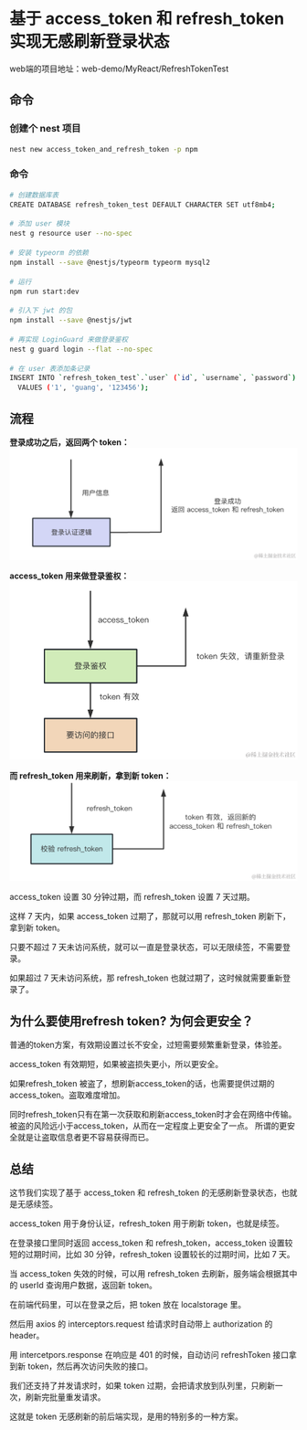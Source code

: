 # 基于 access_token 和 refresh_token 实现无感刷新登录状态

web端的项目地址：web-demo/MyReact/RefreshTokenTest




## 命令
### 创建个 nest 项目
```bash
nest new access_token_and_refresh_token -p npm
```


### 命令
```bash
# 创建数据库表
CREATE DATABASE refresh_token_test DEFAULT CHARACTER SET utf8mb4;

# 添加 user 模块
nest g resource user --no-spec

# 安装 typeorm 的依赖
npm install --save @nestjs/typeorm typeorm mysql2

# 运行
npm run start:dev

# 引入下 jwt 的包
npm install --save @nestjs/jwt

# 再实现 LoginGuard 来做登录鉴权
nest g guard login --flat --no-spec

# 在 user 表添加条记录
INSERT INTO `refresh_token_test`.`user` (`id`, `username`, `password`)
  VALUES ('1', 'guang', '123456');
```




## 流程
**登录成功之后，返回两个 token：**
![token_1](./imgs/token_1.png)

**access_token 用来做登录鉴权：**
![token_2](./imgs/token_2.png)

**而 refresh_token 用来刷新，拿到新 token：**
![token_3](./imgs/token_3.png)

access_token 设置 30 分钟过期，而 refresh_token 设置 7 天过期。

这样 7 天内，如果 access_token 过期了，那就可以用 refresh_token 刷新下，拿到新 token。

只要不超过 7 天未访问系统，就可以一直是登录状态，可以无限续签，不需要登录。

如果超过 7 天未访问系统，那 refresh_token 也就过期了，这时候就需要重新登录了。




## 为什么要使用refresh token? 为何会更安全？
普通的token方案，有效期设置过长不安全，过短需要频繁重新登录，体验差。

access_token 有效期短，如果被盗损失更小，所以更安全。

如果refresh_token 被盗了，想刷新access_token的话，也需要提供过期的access_token。盗取难度增加。

同时refresh_token只有在第一次获取和刷新access_token时才会在网络中传输。
被盗的风险远小于access_token，从而在一定程度上更安全了一点。
所谓的更安全就是让盗取信息者更不容易获得而已。




## 总结
这节我们实现了基于 access_token 和 refresh_token 的无感刷新登录状态，也就是无感续签。

access_token 用于身份认证，refresh_token 用于刷新 token，也就是续签。

在登录接口里同时返回 access_token 和 refresh_token，access_token 设置较短的过期时间，比如 30 分钟，refresh_token 设置较长的过期时间，比如 7 天。

当 access_token 失效的时候，可以用 refresh_token 去刷新，服务端会根据其中的 userId 查询用户数据，返回新 token。

在前端代码里，可以在登录之后，把 token 放在 localstorage 里。

然后用 axios 的 interceptors.request 给请求时自动带上 authorization 的 header。

用 intercetpors.response 在响应是 401 的时候，自动访问 refreshToken 接口拿到新 token，然后再次访问失败的接口。

我们还支持了并发请求时，如果 token 过期，会把请求放到队列里，只刷新一次，刷新完批量重发请求。

这就是 token 无感刷新的前后端实现，是用的特别多的一种方案。
